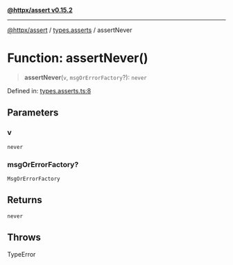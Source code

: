 [**@httpx/assert v0.15.2**](../../README.md)

***

[@httpx/assert](../../README.md) / [types.asserts](../README.md) / assertNever

# Function: assertNever()

> **assertNever**(`v`, `msgOrErrorFactory`?): `never`

Defined in: [types.asserts.ts:8](https://github.com/belgattitude/httpx/blob/d975bb2c60098569db690fb567053dfa3514ae29/packages/assert/src/types.asserts.ts#L8)

## Parameters

### v

`never`

### msgOrErrorFactory?

`MsgOrErrorFactory`

## Returns

`never`

## Throws

TypeError
